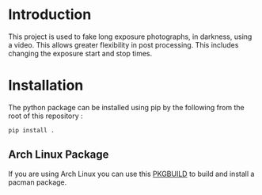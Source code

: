 # Introduction
This project is used to fake long exposure photographs, in darkness, using a video. This allows greater flexibility in post processing.
This includes changing the exposure start and stop times.

# Installation

The python package can be installed using pip by the following from the root of this repository :
```
pip install .
```

## Arch Linux Package

If you are using Arch Linux you can use this [PKGBUILD](https://gist.githubusercontent.com/JesseMFrey/db2d06e3caee3ad72fe1b4a991a4b80b/raw/7ff181b59b336f61559ef6c2cde4f8530fcc29c7/PKGBUILD) to build and install a pacman package.
